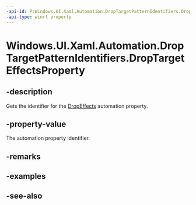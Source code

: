 ```yaml
---
-api-id: P:Windows.UI.Xaml.Automation.DropTargetPatternIdentifiers.DropTargetEffectsProperty
-api-type: winrt property
---
```


<!-- Property syntax
public Windows.UI.Xaml.Automation.AutomationProperty DropTargetEffectsProperty { get; }
-->

# Windows.UI.Xaml.Automation.DropTargetPatternIdentifiers.DropTargetEffectsProperty

## -description
Gets the identifier for the [DropEffects](../windows.ui.xaml.automation.provider/idroptargetprovider_dropeffects.md) automation property.



## -property-value
The automation property identifier.

## -remarks

## -examples

## -see-also
